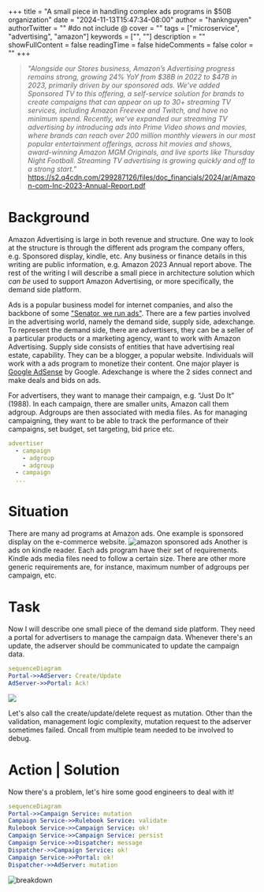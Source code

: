 +++
title = "A small piece in handling complex ads programs in $50B organization"
date = "2024-11-13T15:47:34-08:00"
author = "hanknguyen"
authorTwitter = "" #do not include @
cover = ""
tags = ["microservice", "advertising", "amazon"]
keywords = ["", ""]
description = ""
showFullContent = false
readingTime = false
hideComments = false
color = ""
+++


> *"Alongside our Stores business, Amazon’s Advertising progress remains strong, growing 24% YoY from
$38B in 2022 to $47B in 2023, primarily driven by our sponsored ads. We’ve added Sponsored TV to this
offering, a self-service solution for brands to create campaigns that can appear on up to 30+ streaming
TV services, including Amazon Freevee and Twitch, and have no minimum spend. Recently, we’ve expanded
our streaming TV advertising by introducing ads into Prime Video shows and movies, where brands can
reach over 200 million monthly viewers in our most popular entertainment offerings, across hit movies and
shows, award-winning Amazon MGM Originals, and live sports like Thursday Night Football. Streaming
TV advertising is growing quickly and off to a strong start."*
> https://s2.q4cdn.com/299287126/files/doc_financials/2024/ar/Amazon-com-Inc-2023-Annual-Report.pdf

# Background

Amazon Advertising is large in both revenue and structure. One way to look at the structure is through the different ads program the company offers, e.g. Sponsored display, kindle, etc. Any business or finance details in this writing are public information, e.g. Amazon 2023 Annual report above. The rest of the writing I will describe a small piece in architecture solution which *can be* used to support Amazon Advertising, or more specifically, the demand side platform.

Ads is a popular business model for internet companies, and also the backbone of some  ["Senator, we run ads"](https://www.youtube.com/watch?v=n2H8wx1aBiQ). There are a few parties involved in the advertising world, namely the demand side, supply side, adexchange. To represent the demand side, there are advertisers, they can be a seller of a particular products or a marketing agency, want to work with Amazon Advertising. Supply side consists of entities that have advertising real estate, capability. They can be a blogger, a popular website. Individuals will work with a ads program to monetize their content. One major player is [Google AdSense](https://adsense.google.com/start/) by Google. Adexchange is where the 2 sides connect and make deals and bids on ads. 

For advertisers, they want to manage their campaign, e.g. “Just Do It” (1988). In each campaign, there are smaller units, Amazon call them adgroup. Adgroups are then associated with media files. As for managing campaigning, they want to be able to track the performance of their campaigns, set budget, set targeting, bid price etc.

```yaml
advertiser
  - campaign
    - adgroup
    - adgroup
  - campaign
  ...
```

# Situation

There are many ad programs at Amazon ads. One example is sponsored display on the e-commerce website.
![amazon sponsored ads](/imgs/2024-11-19-14-47-48.png)
Another is ads on kindle reader. Each ads program have their set of requirements. Kindle ads media files need to follow a certain size. There are other more generic requirements are, for instance, maximum number of adgroups per campaign, etc.

# Task 

Now I will describe one small piece of the demand side platform. They need a portal for advertisers to manage the campaign data. Whenever there's an update, the adserver should be communicated to update the campaign data. 
```yaml
sequenceDiagram
Portal->>AdServer: Create/Update
AdServer->>Portal: Ack!
```
![](/imgs/2024-11-19-15-57-54.png)

Let's also call the create/update/delete request as mutation. Other than the validation, management logic complexity, mutation request to the adserver sometimes failed. Oncall from multiple team needed to be involved to debug. 

# Action | Solution

Now there's a problem, let's hire some good engineers to deal with it!

```yaml
sequenceDiagram
Portal->>Campaign Service: mutation
Campaign Service->>Rulebook Service: validate
Rulebook Service->>Campaign Service: ok!
Campaign Service->>Campaign Service: persist
Campaign Service->>Dispatcher: message
Dispatcher->>Campaign Service: ok!
Campaign Service->>Portal: ok!
Dispatcher->>AdServer: mutation
```

![breakdown](/imgs/2024-11-19-18-54-50.png)